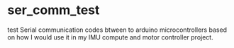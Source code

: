 # ser_comm_test
test Serial communication codes btween to arduino microcontrollers based on how I would use it in my IMU compute and motor controller project. 